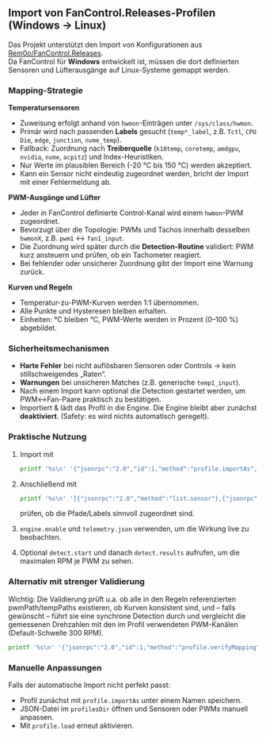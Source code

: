 ## Import von FanControl.Releases-Profilen (Windows → Linux)

Das Projekt unterstützt den Import von Konfigurationen aus [Rem0o/FanControl.Releases](https://github.com/Rem0o/FanControl.Releases).<br>
Da FanControl für **Windows** entwickelt ist, müssen die dort definierten Sensoren und Lüfterausgänge auf Linux-Systeme gemappt werden.

### Mapping-Strategie

**Temperatursensoren**

* Zuweisung erfolgt anhand von `hwmon`-Einträgen unter `/sys/class/hwmon`.
* Primär wird nach passenden **Labels** gesucht (`temp*_label`, z.B. `Tctl`, `CPU Die`, `edge`, `junction`, `nvme_temp`).
* Fallback: Zuordnung nach **Treiberquelle** (`k10temp`, `coretemp`, `amdgpu`, `nvidia`, `nvme`, `acpitz`) und Index-Heuristiken.
* Nur Werte im plausiblen Bereich (-20 °C bis 150 °C) werden akzeptiert.
* Kann ein Sensor nicht eindeutig zugeordnet werden, bricht der Import mit einer Fehlermeldung ab.

**PWM-Ausgänge und Lüfter**

* Jeder in FanControl definierte Control-Kanal wird einem `hwmon`-PWM zugeordnet.
* Bevorzugt über die Topologie: PWMs und Tachos innerhalb desselben `hwmonX`, z.B. `pwm1` ↔ `fan1_input`.
* Die Zuordnung wird später durch die **Detection-Routine** validiert: PWM kurz ansteuern und prüfen, ob ein Tachometer reagiert.
* Bei fehlender oder unsicherer Zuordnung gibt der Import eine Warnung zurück.

**Kurven und Regeln**

* Temperatur-zu-PWM-Kurven werden 1:1 übernommen.
* Alle Punkte und Hysteresen bleiben erhalten.
* Einheiten: °C bleiben °C, PWM-Werte werden in Prozent (0–100 %) abgebildet.

### Sicherheitsmechanismen

* **Harte Fehler** bei nicht auflösbaren Sensoren oder Controls → kein stillschweigendes „Raten“.
* **Warnungen** bei unsicheren Matches (z.B. generische `temp1_input`).
* Nach einem Import kann optional die Detection gestartet werden, um PWM↔Fan-Paare praktisch zu bestätigen.
* Importiert & lädt das Profil in die Engine. Die Engine bleibt aber zunächst **deaktiviert**. (Safety: es wird nichts automatisch geregelt).

### Praktische Nutzung

1. Import mit

   ```bash
   printf '%s\n' '{"jsonrpc":"2.0","id":1,"method":"profile.importAs","params":{"path":"/PATH/TO/userConfig.json","name":"Default","requireAllPwms":false}}' | nc 127.0.0.1 8777 | jq
   ```
2. Anschließend mit

   ```bash
   printf '%s\n' '[{"jsonrpc":"2.0","method":"list.sensor"},{"jsonrpc":"2.0","method":"list.fan"},{"jsonrpc":"2.0","method":"list.pwm"}]' | nc 127.0.0.1 8777 | jq
   ```

   prüfen, ob die Pfade/Labels sinnvoll zugeordnet sind.
3. `engine.enable` und `telemetry.json` verwenden, um die Wirkung live zu beobachten.
4. Optional `detect.start` und danach `detect.results` aufrufen, um die maximalen RPM je PWM zu sehen.

### Alternativ mit strenger Validierung

Wichtig: Die Validierung prüft u.a. ob alle in den Regeln referenzierten pwmPath/tempPaths existieren, ob Kurven konsistent sind, und – falls gewünscht – führt sie eine synchrone Detection durch und vergleicht die gemessenen Drehzahlen mit den im Profil verwendeten PWM-Kanälen (Default-Schwelle 300 RPM).

   ```bash
   printf '%s\n' '{"jsonrpc":"2.0","id":1,"method":"profile.verifyMapping","params":{"path":"/PATH/TO/userConfig.json","withDetect":true}}' | nc 127.0.0.1 8777 | jq
   ```

### Manuelle Anpassungen

Falls der automatische Import nicht perfekt passt:

* Profil zunächst mit `profile.importAs` unter einem Namen speichern.
* JSON-Datei im `profilesDir` öffnen und Sensoren oder PWMs manuell anpassen.
* Mit `profile.load` erneut aktivieren.
